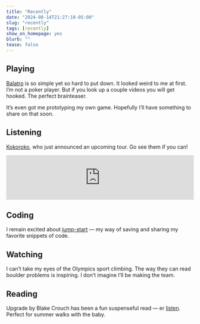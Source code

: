 ```yaml
---
title: "Recently"
date: "2024-08-14T21:27:10-05:00"
slug: "recently"
tags: [recently]
show_on_homepage: yes
blurb: ""
tease: false
---
```


## Playing

[Balatro](https://www.playbalatro.com/) is so simple yet so hard to put down.
It looked weird to me at first. I’m not a poker player. But if you look up a
couple videos you will get hooked. The perfect brainteaser.

It’s even got me prototyping my own game. Hopefully I’ll have something to
share on that soon.

## Listening

[Kokoroko](https://kokoroko.bandcamp.com/album/could-we-be-more), who just
announced an upcoming tour. Go see them if you can!

<iframe style="border: 0; width: 100%; height: 120px;"
src="https://bandcamp.com/EmbeddedPlayer/album=7731088/size=large/bgcol=ffffff/linkcol=0687f5/tracklist=false/artwork=small/transparent=true/"
seamless><a href="https://kokoroko.bandcamp.com/album/could-we-be-more">Could
We Be More by Kokoroko</a></iframe>

## Coding

I remain excited about
[jump-start](https://kschaul.com/post/2024/06/28/introducing-jump-start-a-shortcut-to-your-favorite-code/)
— my way of saving and sharing my favorite snippets of code.

## Watching

I can’t take my eyes of the Olympics sport climbing. The way they can read
boulder problems is inspiring. I don’t imagine I’ll be making the team.

## Reading

Upgrade by Blake Crouch has been a fun suspenseful read — er
[listen](https://libro.fm/audiobooks/9780593507186-upgrade). Perfect for summer
walks with the baby.
